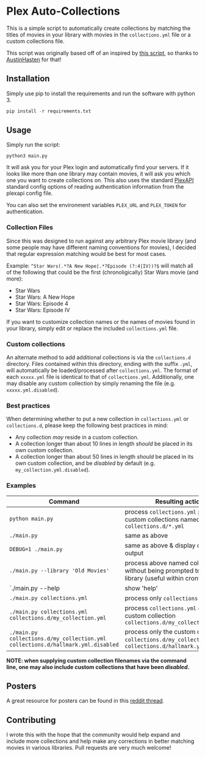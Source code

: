 # Plex Auto-Collections
This is a simple script to automatically create collections by matching the titles of movies in your library with movies in the `collections.yml` file or a custom collections file.

This script was originally based off of an inspired by [this script](https://github.com/AustinHasten/PlexHolidays), so thanks to [AustinHasten](https://github.com/AustinHasten) for that!

## Installation
Simply use pip to install the requirements and run the software with python 3.

```python
pip install -r requirements.txt
```

## Usage
Simply run the script:
```
python3 main.py
```

It will ask you for your Plex login and automatically find your servers. If it looks like more than one library may contain movies, it will ask you which one you want to create collections on. This also uses the standard [PlexAPI](https://pypi.org/project/PlexAPI/) standard config options of reading authentication information from the plexapi config file.

You can also set the environment variables `PLEX_URL` and `PLEX_TOKEN` for authentication.

### Collection Files

Since this was designed to run against any arbitrary Plex movie library (and some people may have different naming conventions for movies), I decided that regular expression matching would be best for most cases.

Example:
`^Star Wars(.*?A New Hope|.*?Episode (?:4|IV))?$` will match all of the following that could be the first (chronoligically) Star Wars movie (and more):
* Star Wars
* Star Wars: A New Hope
* Star Wars: Episode 4
* Star Wars: Episode IV

If you want to customize collection names or the names of movies found in your library, simply edit or replace the included `collections.yml` file.

### Custom collections
An alternate method to add additional collections is via the `collections.d`
directory. Files contained within this directory, ending with the suffix `.yml`,
will automatically be loaded/processed after `collections.yml`. The format of
each `xxxxx.yml` file is identical to that of `collections.yml`. Additionally, one may
disable any custom collection by simply renaming the file (e.g. `xxxxx.yml.disabled`).

### Best practices
When determining whether to put a new collection in `collections.yml` or
`collections.d`, please keep the following best practices in mind:
* Any collection _may_ reside in a custom collection.
* A collection longer than about 10 lines in length _should_ be placed in its own
  custom collection.
* A collection longer than about 50 lines in length _should_ be placed in its own
  custom collection, and be _disabled_ by default (e.g.
  `my_collection.yml.disabled`).

### Examples
| Command                                                                         | Resulting action |
| ------------------------------------------------------------------------------- | ---------------- |
| `python main.py`                                                                | process `collections.yml` plus any custom collections named `collections.d/*.yml` |
| `./main.py`                                                                     | same as above |
| `DEBUG=1 ./main.py`                                                             | same as above & display debugging output |
| `./main.py --library 'Old Movies'`                                              | process above named collections without being prompted to select the library (useful within crontab) |
| `./main.py --help                                                               | show 'help' |
| `./main.py collections.yml`                                                     | process only `collections.yml` |
| `./main.py collections.yml collections.d/my_collection.yml`                     | process `collections.yml` & the custom collection `collections.d/my_collection.yml` |
| `./main.py collections.d/my_collection.yml collections.d/hallmark.yml.disabled` | process only the custom collections `collections.d/my_collection.yml` & `collections.d/hallmark.yml.disabled` |

**NOTE: when supplying custom collection filenames via the command
line, one may also include custom collections that have been _disabled_.**

## Posters

A great resource for posters can be found in this [reddit thread](https://www.reddit.com/r/PlexPosters/comments/8vny7j/an_index_of_utheo00s_473_collections_posters/).

## Contributing
I wrote this with the hope that the community would help expand and include more collections and help make any corrections in better matching movies in various libraries. Pull requests are very much welcome!
